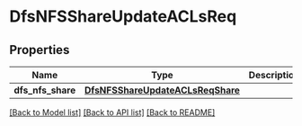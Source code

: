# DfsNFSShareUpdateACLsReq

## Properties
Name | Type | Description | Notes
------------ | ------------- | ------------- | -------------
**dfs_nfs_share** | [**DfsNFSShareUpdateACLsReqShare**](DfsNFSShareUpdateACLsReqShare.md) |  | 

[[Back to Model list]](../README.md#documentation-for-models) [[Back to API list]](../README.md#documentation-for-api-endpoints) [[Back to README]](../README.md)


